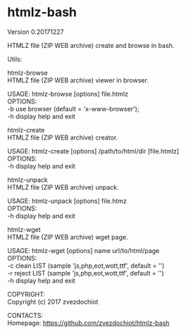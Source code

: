 # htmlz-bash
Version 0.20171227

HTMLZ file (ZIP WEB archive) create and browse in bash.

Utils:

htmlz-browse  
HTMLZ file (ZIP WEB archive) viewer in browser.

USAGE: htmlz-browse [options] file.htmlz  
OPTIONS:  
-b    use browser (default = 'x-www-browser');  
-h    display help and exit  

htmlz-create  
HTMLZ file (ZIP WEB archive) creator.

USAGE: htmlz-create [options] /path/to/html/dir [file.htmlz]  
OPTIONS:  
-h    display help and exit

htmlz-unpack  
HTMLZ file (ZIP WEB archive) unpack.

USAGE: htmlz-unpack [options] file.htmz  
OPTIONS:  
-h    display help and exit

htmlz-wget  
HTMLZ file (ZIP WEB archive) wget page.

USAGE: htmlz-wget [options] name url/to/html/page  
OPTIONS:  
-c    clean LIST (sample 'js,php,eot,wott,ttf', default = '')  
-r    reject LIST (sample 'js,php,eot,wott,ttf', default = '')  
-h    display help and exit

COPYRIGHT:  
Copyright (c) 2017 zvezdochiot

CONTACTS:  
Homepage: https://github.com/zvezdochiot/htmlz-bash

